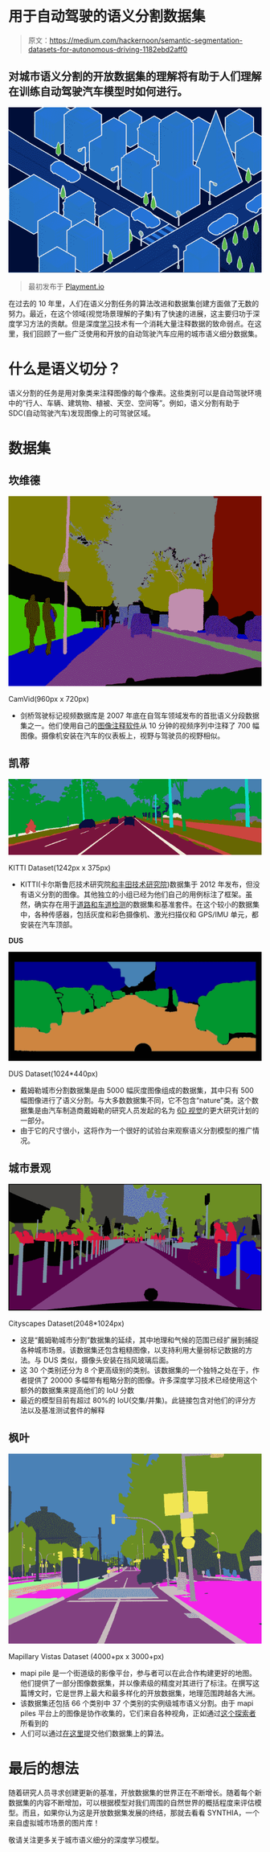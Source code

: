 # 用于自动驾驶的语义分割数据集

> 原文：<https://medium.com/hackernoon/semantic-segmentation-datasets-for-autonomous-driving-1182ebd2aff0>

## 对城市语义分割的开放数据集的理解将有助于人们理解在训练自动驾驶汽车模型时如何进行。

![](img/2afd3e85759328fa828f7e3b07485530.png)

> 最初发布于 [Playment.io](https://blog.playment.io/self-driving-car-datasets-semantic-segmentation/)

在过去的 10 年里，人们在语义分割任务的算法改进和数据集创建方面做了无数的努力。最近，在这个领域(视觉场景理解的子集)有了快速的进展，这主要归功于深度学习方法的贡献。但是深度[学习](https://hackernoon.com/tagged/learning)技术有一个消耗大量注释数据的致命弱点。在这里，我们回顾了一些广泛使用和开放的自动驾驶汽车应用的城市语义细分数据集。

# 什么是语义切分？

语义分割的任务是用对象类来注释图像的每个像素。这些类别可以是自动驾驶环境中的“行人、车辆、建筑物、植被、天空、空间等”。例如，语义分割有助于 SDC(自动驾驶汽车)发现图像上的可驾驶区域。

# 数据集

## 坎维德

![](img/064bbf1c9235a01087f23547b616cb3e.png)

CamVid(960px x 720px)

*   剑桥驾驶标记视频数据库是 2007 年底在自驾车领域发布的首批语义分段数据集之一。他们使用自己的[图像注释软件](http://mi.eng.cam.ac.uk/projects/cvgroup/software/index.html)从 10 分钟的视频序列中注释了 700 幅图像。摄像机安装在汽车的仪表板上，视野与驾驶员的视野相似。

## 凯蒂

![](img/8cf4eaa0a143e32d1e13b249c0e8c11d.png)

KITTI Dataset(1242px x 375px)

*   KITTI(卡尔斯鲁厄技术研究院[和丰田技术研究院](https://hackernoon.com/tagged/technolopgy))数据集于 2012 年发布，但没有语义分割的图像。其他独立的小组已经为他们自己的用例标注了框架。虽然，确实存在用于[道路和车道检测](http://www.cvlibs.net/datasets/kitti/eval_road.php)的数据集和基准套件。在这个较小的数据集中，各种传感器，包括灰度和彩色摄像机、激光扫描仪和 GPS/IMU 单元，都安装在汽车顶部。

**DUS**

![](img/7adecf5868de3875dda1e78488cba35b.png)

DUS Dataset(1024*440px)

*   戴姆勒城市分割数据集是由 5000 幅灰度图像组成的数据集，其中只有 500 幅图像进行了语义分割。与大多数数据集不同，它不包含“nature”类。这个数据集是由汽车制造商戴姆勒的研究人员发起的名为 [6D 视觉](http://www.6d-vision.com/home)的更大研究计划的一部分。
*   由于它的尺寸很小，这将作为一个很好的试验台来观察语义分割模型的推广情况。

## **城市景观**

![](img/254c7e88c612339bdeb9b2e65abd3b35.png)

Cityscapes Dataset(2048*1024px)

*   这是“戴姆勒城市分割”数据集的延续，其中地理和气候的范围已经扩展到捕捉各种城市场景。该数据集还包含粗糙图像，以支持利用大量弱标记数据的方法。与 DUS 类似，摄像头安装在挡风玻璃后面。
*   这 30 个类别还分为 8 个更高级别的类别。该数据集的一个独特之处在于，作者提供了 20000 多幅带有粗略分割的图像。许多深度学习技术已经使用这个额外的数据集来提高他们的 IoU 分数
*   最近的模型目前有超过 80%的 IoU(交集/并集)。此链接包含对他们的评分方法以及基准测试套件的解释

## 枫叶

![](img/37edb8b7f7a0190c255b51df25e5b814.png)

Mapillary Vistas Dataset (4000+px x 3000+px)

*   mapi pile 是一个街道级的影像平台，参与者可以在此合作构建更好的地图。他们提供了一部分图像数据集，并以像素级的精度对其进行了标注。在撰写这篇博文时，它是世界上最大和最多样化的开放数据集，地理范围跨越各大洲。
*   该数据集还包括 66 个类别中 37 个类别的实例级城市语义分割。由于 mapi piles 平台上的图像是协作收集的，它们来自各种视角，正如通过[这个探索者](https://www.mapillary.com/dataset/vistas)所看到的
*   人们可以通过[在这里](https://eval-vistas.mapillary.com/)提交他们数据集上的算法。

# 最后的想法

随着研究人员寻求创建更新的基准，开放数据集的世界正在不断增长。随着每个新数据集的内容不断增加，可以根据模型对我们周围的自然世界的概括程度来评估模型。而且，如果你认为这是开放数据集发展的终结，那就去看看 SYNTHIA，一个来自虚拟城市场景的图片库！

敬请关注更多关于城市语义细分的深度学习模型。